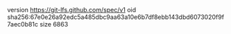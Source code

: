 version https://git-lfs.github.com/spec/v1
oid sha256:67e0e26a92edc5a485dbc9aa63a10e6b7df8ebb143dbd6073020f9f7aec0b81c
size 6863
